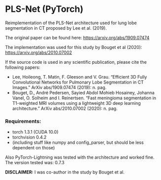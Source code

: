 # PLS-Net (PyTorch)
Reimplementation of the PLS-Net architecture used for lung lobe segmentation in CT proposed by Lee et al. (2019).

The original paper can be found here: https://arxiv.org/abs/1909.07474

The implementation was used for this study by Bouget et al (2020):
https://arxiv.org/abs/2010.07002

If the source code is used in any scientific publication, please cite the following papers:
* Lee, Hoileong, T. Matin, F. Gleeson and V. Grau. “Efficient 3D Fully Convolutional Networks for Pulmonary Lobe Segmentation in CT Images.” ArXiv abs/1909.07474 (2019): n. pag.
* Bouget, D., André Pedersen, Sayied Abdol Mohieb Hosainey, Johanna Vanel, O. Solheim and I. Reinertsen. “Fast meningioma segmentation in T1-weighted MRI volumes using a lightweight 3D deep learning architecture.” ArXiv abs/2010.07002 (2020): n. pag.

### Requirements:
* torch 1.3.1 (CUDA 10.0)
* torchvision 0.4.2
* (including stuff like numpy and config_parser, but should be less dependent on those)

Also PyTorch-Lightning was tested with the architecture and worked fine. The version tested was: 0.7.3

**DISCLAIMER:** I was co-author in the study by Bouget et al.

